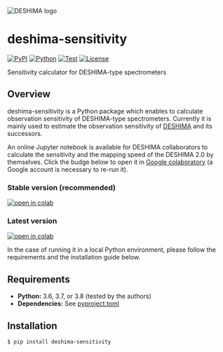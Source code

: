 ![DESHIMA logo](http://deshima.ewi.tudelft.nl/image/deshima_logo.png)

# deshima-sensitivity

[![PyPI](https://img.shields.io/pypi/v/deshima-sensitivity.svg?label=PyPI&style=flat-square)](https://pypi.org/pypi/deshima-sensitivity/)
[![Python](https://img.shields.io/pypi/pyversions/deshima-sensitivity.svg?label=Python&color=yellow&style=flat-square)](https://pypi.org/pypi/deshima-sensitivity/)
[![Test](https://img.shields.io/github/workflow/status/deshima-dev/deshima-sensitivity/Test?logo=github&label=Test&style=flat-square)](https://github.com/deshima-dev/deshima-sensitivity/actions)
[![License](https://img.shields.io/badge/license-MIT-blue.svg?label=License&style=flat-square)](LICENSE)

Sensitivity calculator for DESHIMA-type spectrometers

## Overview

deshima-sensitivity is a Python package which enables to calculate observation sensitivity of DESHIMA-type spectrometers.
Currently it is mainly used to estimate the observation sensitivity of [DESHIMA](http://deshima.ewi.tudelft.nl) and its successors.

An online Jupyter notebook is available for DESHIMA collaborators to calculate the sensitivity and the mapping speed of the DESHIMA 2.0 by themselves.
Click the budge below to open it in [Google colaboratory](http://colab.research.google.com/) (a Google account is necessary to re-run it).

### Stable version (recommended)

[![open in colab](https://colab.research.google.com/assets/colab-badge.svg)](https://colab.research.google.com/github/deshima-dev/deshima-sensitivity/blob/v0.2.4/sensitivity.ipynb)

### Latest version

[![open in colab](https://colab.research.google.com/assets/colab-badge.svg)](https://colab.research.google.com/github/deshima-dev/deshima-sensitivity/blob/master/sensitivity.ipynb)

In the case of running it in a local Python environment, please follow the requirements and the installation guide below.

## Requirements

- **Python:** 3.6, 3.7, or 3.8 (tested by the authors)
- **Dependencies:** See [pyproject.toml](https://github.com/deshima-dev/deshima-sensitivity/blob/master/pyproject.toml)

## Installation

```shell
$ pip install deshima-sensitivity
```
